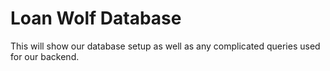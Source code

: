 # Loan Wolf Database
This will show our database setup as well as any complicated queries used for our backend.
